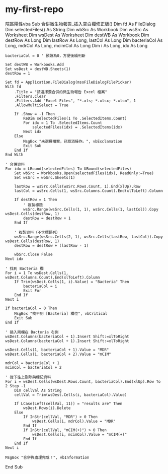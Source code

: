 # my-first-repo
院區陽性vba
Sub 合併微生物報告_插入空白欄修正版()
    Dim fd As FileDialog
    Dim selectedFiles() As String
    Dim wbSrc As Workbook
    Dim wsSrc As Worksheet
    Dim wsDest As Worksheet
    Dim destWB As Workbook
    Dim destRow As Long
    Dim lastRow As Long, lastCol As Long
    Dim bacteriaCol As Long, mdrCol As Long, mcimCol As Long
    Dim i As Long, idx As Long

    bacteriaCol = 0 ' 預設為0，方便後續判斷

    Set destWB = Workbooks.Add
    Set wsDest = destWB.Sheets(1)
    destRow = 1

    Set fd = Application.FileDialog(msoFileDialogFilePicker)
    With fd
        .Title = "請選擇要合併的微生物報告 Excel 檔案"
        .Filters.Clear
        .Filters.Add "Excel Files", "*.xls; *.xlsx; *.xlsm", 1
        .AllowMultiSelect = True

        If .Show = -1 Then
            ReDim selectedFiles(1 To .SelectedItems.Count)
            For idx = 1 To .SelectedItems.Count
                selectedFiles(idx) = .SelectedItems(idx)
            Next idx
        Else
            MsgBox "未選擇檔案，已取消操作。", vbExclamation
            Exit Sub
        End If
    End With

    ' 合併資料
    For idx = LBound(selectedFiles) To UBound(selectedFiles)
        Set wbSrc = Workbooks.Open(selectedFiles(idx), ReadOnly:=True)
        Set wsSrc = wbSrc.Sheets(1)

        lastRow = wsSrc.Cells(wsSrc.Rows.Count, 1).End(xlUp).Row
        lastCol = wsSrc.Cells(1, wsSrc.Columns.Count).End(xlToLeft).Column

        If destRow = 1 Then
            ' 複製標題
            wsSrc.Range(wsSrc.Cells(1, 1), wsSrc.Cells(1, lastCol)).Copy wsDest.Cells(destRow, 1)
            destRow = destRow + 1
        End If

        ' 複製資料（不含標題列）
        wsSrc.Range(wsSrc.Cells(2, 1), wsSrc.Cells(lastRow, lastCol)).Copy wsDest.Cells(destRow, 1)
        destRow = destRow + (lastRow - 1)

        wbSrc.Close False
    Next idx

    ' 找到 Bacteria 欄
    For i = 1 To wsDest.Cells(1, wsDest.Columns.Count).End(xlToLeft).Column
        If Trim(wsDest.Cells(1, i).Value) = "Bacteria" Then
            bacteriaCol = i
            Exit For
        End If
    Next i

    If bacteriaCol = 0 Then
        MsgBox "找不到 [Bacteria] 欄位", vbCritical
        Exit Sub
    End If

    ' 插入兩欄在 Bacteria 右側
    wsDest.Columns(bacteriaCol + 1).Insert Shift:=xlToRight
    wsDest.Columns(bacteriaCol + 1).Insert Shift:=xlToRight

    wsDest.Cells(1, bacteriaCol + 1).Value = "MDR"
    wsDest.Cells(1, bacteriaCol + 2).Value = "mCIM"

    mdrCol = bacteriaCol + 1
    mcimCol = bacteriaCol + 2

    ' 從下往上刪除與標記資料
    For i = wsDest.Cells(wsDest.Rows.Count, bacteriaCol).End(xlUp).Row To 2 Step -1
        Dim cellVal As String
        cellVal = Trim(wsDest.Cells(i, bacteriaCol).Value)

        If LCase(Left(cellVal, 11)) = "results are" Then
            wsDest.Rows(i).Delete
        Else
            If InStr(cellVal, "MDR") > 0 Then
                wsDest.Cells(i, mdrCol).Value = "MDR"
            End If
            If InStr(cellVal, "mCIM(+)") > 0 Then
                wsDest.Cells(i, mcimCol).Value = "mCIM(+)"
            End If
        End If
    Next i

    MsgBox "合併與處理完成！", vbInformation
End Sub
